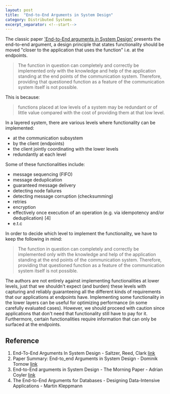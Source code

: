 ```yaml
---
layout: post
title:  "End-to-End Arguments in System Design"
category: Distributed Systems
excerpt_separator: <!--start-->
---
```


<!--start-->
The classic paper
['End-to-End arguments in System Design'](https://web.mit.edu/Saltzer/www/publications/endtoend/endtoend.pdf)
presents the end-to-end argument, a design principle that states functionality
should be moved "closer to the application that uses the function" i.e. at the
endpoints.

> The function in question can completely and correctly be implemented only with
> the knowledge and help of the application standing at the end points of the
> communication system. Therefore, providing that questioned function as a
> feature of the communication system itself is not possible.

This is because:

> functions placed at low levels of a system may be redundant or of little value
> compared with the cost of providing them at that low level.

In a layered system, there are various levels where functionality can be
implemented:

- at the communication subsystem
- by the client (endpoints)
- the client jointly coordinating with the lower levels
- redundantly at each level

Some of these functionalities include:

- message sequencing (FIFO)
- message deduplication
- guaranteed message delivery
- detecting node failures
- detecting message corruption (checksumming)
- retries
- encryption
- effectively once execution of an operation (e.g. via idempotency and/or
  deduplication) [4]
- e.t.c

In order to decide which level to implement the functionality, we have to keep
the following in mind:

> The function in question can completely and correctly be implemented only with
> the knowledge and help of the application standing at the end points of the
> communication system. Therefore, providing that questioned function as a
> feature of the communication system itself is not possible.

The authors are not entirely against implementing functionalities at lower
levels, just that we shouldn't expect (and burden) these levels with capturing
and reliably guaranteeing all the different kinds of requirements that our
applications at endpoints have. Implementing some functionality in the lower
layers can be useful for optimizing performance (in some carefully evaluated
cases). However, we should proceed with caution since applications that don't
need that functionality still have to pay for it. Furthermore, certain
functionalities require information that can only be surfaced at the endpoints.

## Reference

1. End-To-End Arguments In System Design - Saltzer, Reed, Clark
   [link](https://web.mit.edu/Saltzer/www/publications/endtoend/endtoend.pdf)
2. Paper Summary: End-to_end Arguments in System Design - Dominik Tornow
   [link](https://temporal.io/blog/paper-summary-end-to-end-arguments-in-system-design)
3. End-to-End arguments in System Design - The Morning Paper - Adrian Coyler
   [link](https://blog.acolyer.org/2014/11/14/end-to-end-arguments-in-system-design/)
4. The End-to-End Arguments for Databases - Designing Data-Intensive
   Applications - Martin Kleppmann

